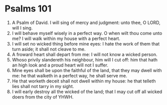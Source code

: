 ﻿# Psalms 101
1. A Psalm of David. I will sing of mercy and judgment: unto thee, O LORD, will I sing. 
2. I will behave myself wisely in a perfect way. O when wilt thou come unto me? I will walk within my house with a perfect heart. 
3. I will set no wicked thing before mine eyes: I hate the work of them that turn aside; it shall not cleave to me. 
4. A froward heart shall depart from me: I will not know a wicked person. 
5. Whoso privily slandereth his neighbour, him will I cut off: him that hath an high look and a proud heart will not I suffer. 
6. Mine eyes shall be upon the faithful of the land, that they may dwell with me: he that walketh in a perfect way, he shall serve me. 
7. He that worketh deceit shall not dwell within my house: he that telleth lies shall not tarry in my sight. 
8. I will early destroy all the wicked of the land; that I may cut off all wicked doers from the city of YHWH. 
